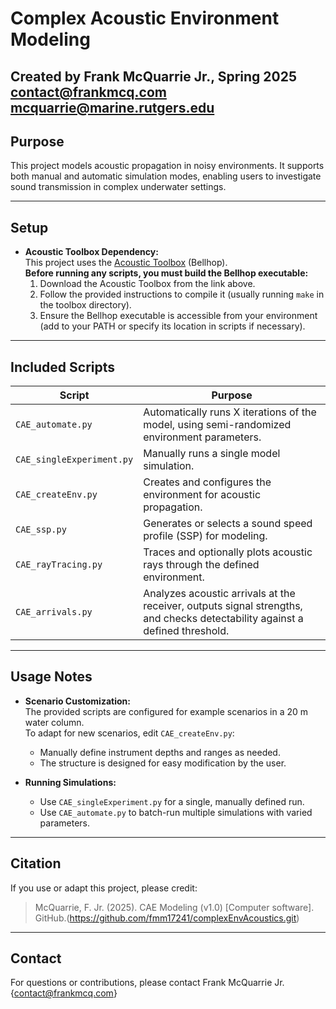 # Complex Acoustic Environment Modeling

**Created by Frank McQuarrie Jr., Spring 2025**
contact@frankmcq.com
mcquarrie@marine.rutgers.edu
---

## Purpose

This project models acoustic propagation in noisy environments. It supports both manual and automatic simulation modes, enabling users to investigate sound transmission in complex underwater settings.

---

## Setup

- **Acoustic Toolbox Dependency:**  
  This project uses the [Acoustic Toolbox](https://oalib-acoustics.org/models-and-software/acoustics-toolbox/) (Bellhop).  
  **Before running any scripts, you must build the Bellhop executable:**
  1. Download the Acoustic Toolbox from the link above.
  2. Follow the provided instructions to compile it (usually running `make` in the toolbox directory).
  3. Ensure the Bellhop executable is accessible from your environment (add to your PATH or specify its location in scripts if necessary).

---

## Included Scripts

| Script                    | Purpose                                                                                                                      |
|---------------------------|------------------------------------------------------------------------------------------------------------------------------|
| `CAE_automate.py`         | Automatically runs X iterations of the model, using semi-randomized environment parameters.                                  |
| `CAE_singleExperiment.py` | Manually runs a single model simulation.                                                                                     |
| `CAE_createEnv.py`        | Creates and configures the environment for acoustic propagation.                                                             |
| `CAE_ssp.py`              | Generates or selects a sound speed profile (SSP) for modeling.                                                              |
| `CAE_rayTracing.py`       | Traces and optionally plots acoustic rays through the defined environment.                                                   |
| `CAE_arrivals.py`         | Analyzes acoustic arrivals at the receiver, outputs signal strengths, and checks detectability against a defined threshold.  |

---

## Usage Notes

- **Scenario Customization:**  
  The provided scripts are configured for example scenarios in a 20 m water column.  
  To adapt for new scenarios, edit `CAE_createEnv.py`:
  - Manually define instrument depths and ranges as needed.
  - The structure is designed for easy modification by the user.

- **Running Simulations:**  
  - Use `CAE_singleExperiment.py` for a single, manually defined run.
  - Use `CAE_automate.py` to batch-run multiple simulations with varied parameters.

---

## Citation

If you use or adapt this project, please credit:
> McQuarrie, F. Jr. (2025). CAE Modeling (v1.0) [Computer software]. GitHub.(https://github.com/fmm17241/complexEnvAcoustics.git)

---

## Contact

For questions or contributions, please contact Frank McQuarrie Jr. {contact@frankmcq.com}


